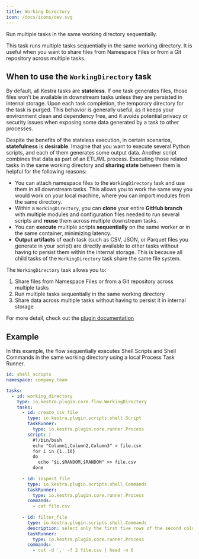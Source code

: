 ```yaml
---
title: Working Directory
icon: /docs/icons/dev.svg
---
```


Run multiple tasks in the same working directory sequentially.

This task runs multiple tasks sequentially in the same working directory. It is useful when you want to share files from Namespace Files or from a Git repository across multiple tasks.

## When to use the `WorkingDirectory` task

By default, all Kestra tasks are **stateless**. If one task generates files, those files won’t be available in downstream tasks unless they are persisted in internal storage. Upon each task completion, the temporary directory for the task is purged. This behavior is generally useful, as it keeps your environment clean and dependency free, and it avoids potential privacy or security issues when exposing some data generated by a task to other processes.

Despite the benefits of the stateless execution, in certain scenarios, **statefulness** is **desirable**. Imagine that you want to execute several Python scripts, and each of them generates some output data. Another script combines that data as part of an ETL/ML process. Executing those related tasks in the same working directory and **sharing state** between them is helpful for the following reasons:
- You can attach namespace files to the `WorkingDirectory` task and use them in all downstream tasks. This allows you to work the same way you would work on your local machine, where you can import modules from the same directory.
- Within a `WorkingDirectory`, you can **clone** your entire **GitHub branch** with multiple modules and configuration files needed to run several scripts and **reuse** them across multiple downstream tasks.
- You can **execute** multiple scripts **sequentially** on the same worker or in the same container, minimizing latency.
- **Output artifacts** of each task (such as CSV, JSON, or Parquet files you generate in your script) are directly available to other tasks without having to persist them within the internal storage. This is because all child tasks of the `WorkingDirectory` task share the same file system.

The `WorkingDirectory` task allows you to:
1. Share files from Namespace Files or from a Git repository across multiple tasks
2. Run multiple tasks sequentially in the same working directory
3. Share data across multiple tasks without having to persist it in internal storage

For more detail, check out the [plugin documentation](/plugins/core/tasks/flow/io.kestra.plugin.core.flow.workingdirectory)

## Example

In this example, the flow sequentially executes Shell Scripts and Shell Commands in the same working directory using a local Process Task Runner.

```yaml
id: shell_scripts
namespace: company.team

tasks:
  - id: working_directory
    type: io.kestra.plugin.core.flow.WorkingDirectory
    tasks:
      - id: create_csv_file
        type: io.kestra.plugin.scripts.shell.Script
        taskRunner:
          type: io.kestra.plugin.core.runner.Process
        script: |
          #!/bin/bash
          echo "Column1,Column2,Column3" > file.csv
          for i in {1..10}
          do
            echo "$i,$RANDOM,$RANDOM" >> file.csv
          done
      
      - id: inspect_file
        type: io.kestra.plugin.scripts.shell.Commands
        taskRunner:
          type: io.kestra.plugin.core.runner.Process
        commands:
          - cat file.csv  
      
      - id: filter_file
        type: io.kestra.plugin.scripts.shell.Commands
        description: select only the first five rows of the second column
        taskRunner:
          type: io.kestra.plugin.core.runner.Process
        commands:
          - cut -d ',' -f 2 file.csv | head -n 6
```
